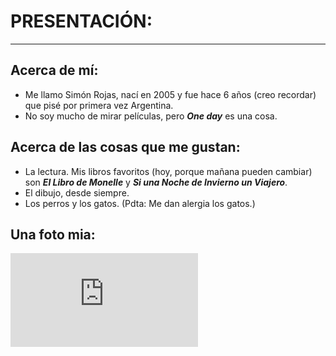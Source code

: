 # PRESENTACIÓN:
---

## Acerca de mí:
- Me llamo Simón Rojas, nací en 2005 y fue hace 6 años (creo recordar) que pisé por primera vez Argentina.
- No soy mucho de mirar películas, pero ***One day*** es una cosa.

## Acerca de las cosas que me gustan:
- La lectura. Mis libros favoritos (hoy, porque mañana pueden cambiar) son ***El Libro de Monelle*** y ***Si una Noche de Invierno un Viajero***.
- El dibujo, desde siempre.
- Los perros y los gatos. (Pdta: Me dan alergia los gatos.)

## Una foto mia:
![](https://fv5-2.failiem.lv/thumb_show.php?i=hqweyr6t87&view&v=1)
